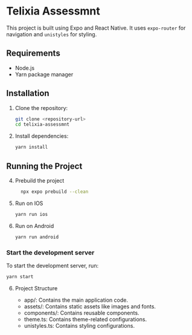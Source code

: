 # Telixia Assessmnt

This project is built using Expo and React Native. It uses `expo-router` for navigation and `unistyles` for styling.

## Requirements

- Node.js
- Yarn package manager

## Installation

1. Clone the repository:

    ```sh
    git clone <repository-url>
    cd telixia-assessmnt
    ```

2. Install dependencies:

    ```sh
    yarn install
    ```

## Running the Project


4. Prebuild the project
   
    ```sh
      npx expo prebuild --clean
    ```

5. Run on IOS
   
    ```sh
    yarn run ios
    ```
6. Run on Android
    
    ```sh
    yarn run android
    ```

### Start the development server

To start the development server, run:

```sh
yarn start
```

6. Project Structure

   - app/: Contains the main application code.
   - assets/: Contains static assets like images and fonts.
   - components/: Contains reusable components.
   - theme.ts: Contains theme-related configurations.
   - unistyles.ts: Contains styling configurations.
